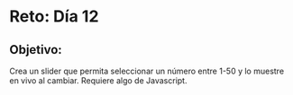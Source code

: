 # Reto: Día 12

## Objetivo:
Crea un slider que permita seleccionar un número entre 1-50 y lo muestre en vivo al cambiar. Requiere algo de Javascript.